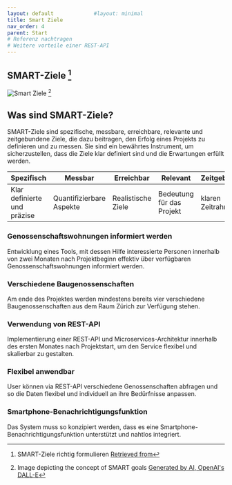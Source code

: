 ```yaml
---
layout: default             #layout: minimal
title: Smart Ziele
nav_order: 4
parent: Start
# Referenz nachtragen
# Weitere vorteile einer REST-API
---
```


## SMART-Ziele [^1]

![Smart Ziele](../img/smart-ziele.webp) [^2]

## Was sind SMART-Ziele?

SMART-Ziele sind spezifische, messbare, erreichbare, relevante und zeitgebundene Ziele, die dazu beitragen, den Erfolg eines Projekts zu definieren und zu messen.
Sie sind ein bewährtes Instrument, um sicherzustellen, dass die Ziele klar definiert sind und die Erwartungen erfüllt werden.

| **Spezifisch**               | **Messbar**              | **Erreichbar**      | **Relevant**              | **Zeitgebunden**      |
|------------------------------|--------------------------|---------------------|---------------            | --------------        |
| Klar definierte und präzise  | Quantifizierbare Aspekte | Realistische  Ziele | Bedeutung für das Projekt | klaren Zeitrahmens    |

### Genossenschaftswohnungen informiert werden

Entwicklung eines Tools, mit dessen Hilfe interessierte Personen innerhalb von zwei Monaten nach Projektbeginn effektiv über verfügbaren Genossenschaftswohnungen informiert werden.

### Verschiedene Baugenossenschaften

Am ende des Projektes werden mindestens bereits vier verschiedene Baugenossenschaften aus dem Raum Zürich zur Verfügung stehen.

### Verwendung von REST-API

Implementierung einer REST-API und Microservices-Architektur innerhalb des ersten Monates nach Projektstart, um den Service flexibel und skalierbar zu gestalten.

### Flexibel anwendbar

User können via REST-API verschiedene Genossenschaften abfragen und so die Daten flexibel und individuell an ihre Bedürfnisse anpassen.

### Smartphone-Benachrichtigungsfunktion

Das System muss so konzipiert werden, dass es eine Smartphone-Benachrichtigungsfunktion unterstützt und nahtlos integriert.

[^1]: SMART-Ziele richtig formulieren [Retrieved from](https://asana.com/de/resources/smart-goals)
[^2]: Image depicting the concept of SMART goals [Generated by AI, OpenAI's DALL-E](https://openai.com/index/dall-e-2/)
